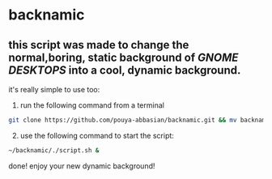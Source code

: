 # backnamic

## this script was made to change the normal,boring, static background of _GNOME DESKTOPS_ into a cool, dynamic background. 
it's really simple to use too:
1) run the following command from a terminal
```bash
git clone https://github.com/pouya-abbasian/backnamic.git && mv backnamic ~/backnamic ; cd ~/backnamic ; chmod +x script.sh
```
2) use the following command to start the script:
```bash
~/backnamic/./script.sh &
```
done!
enjoy your new dynamic background!
